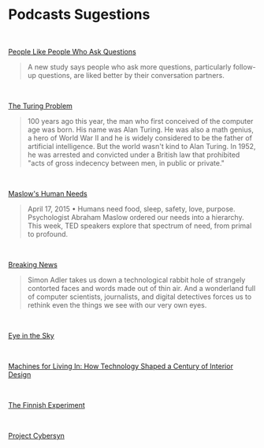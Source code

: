 # Podcasts Sugestions

<br>

[People Like People Who Ask Questions](https://www.npr.org/2017/11/29/567133944/people-like-people-who-ask-questions)
>A new study says people who ask more questions, particularly follow-up questions, are liked better by their conversation partners.

<br>

[The Turing Problem](http://www.radiolab.org/story/193037-turing-problem/)
>100 years ago this year, the man who first conceived of the computer age was born. His name was Alan Turing. He was also a math genius, a hero of World War II and he is widely considered to be the father of artificial intelligence. But the world wasn't kind to Alan Turing. In 1952, he was arrested and convicted under a British law that prohibited "acts of gross indecency between men, in public or private."

<br>

[Maslow's Human Needs](https://www.npr.org/programs/ted-radio-hour/399796647/maslows-human-needs?showDate=2015-04-17)
>April 17, 2015 • Humans need food, sleep, safety, love, purpose. Psychologist Abraham Maslow ordered our needs into a hierarchy. This week, TED speakers explore that spectrum of need, from primal to profound.

<br>

[Breaking News](http://www.radiolab.org/story/breaking-news/)
>Simon Adler takes us down a technological rabbit hole of strangely contorted faces and words made out of thin air. And a wonderland full of computer scientists, journalists, and digital detectives forces us to rethink even the things we see with our very own eyes.

<br>

[Eye in the Sky](http://www.wnyc.org/story/conspiracy-theorist-radiolab-surveillance/)

<br>

[Machines for Living In: How Technology Shaped a Century of Interior Design](https://99percentinvisible.org/article/machines-living-technology-shaped-century-interior-design/)

<br>

[The Finnish Experiment](https://99percentinvisible.org/episode/the-finnish-experiment/)

<br>

[Project Cybersyn](https://99percentinvisible.org/episode/project-cybersyn/)

<br>
